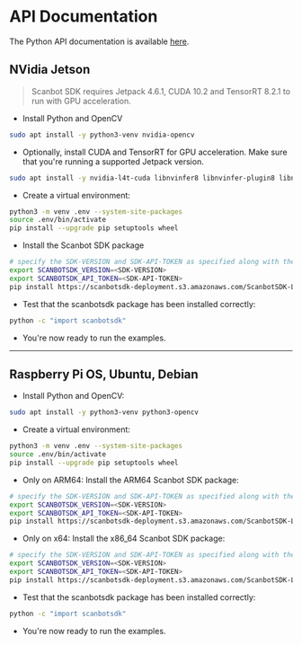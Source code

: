 # API Documentation
The Python API documentation is available [here](https://scanbotsdk.github.io/documentation/barcode-scanner-sdk/linux/scanbotsdk_8py.html). 


## NVidia Jetson

> Scanbot SDK requires Jetpack 4.6.1, CUDA 10.2 and TensorRT 8.2.1 to run with GPU acceleration.

* Install Python and OpenCV

```bash
sudo apt install -y python3-venv nvidia-opencv
```

* Optionally, install CUDA and TensorRT for GPU acceleration. Make sure that you're running a supported Jetpack version.

```bash
sudo apt install -y nvidia-l4t-cuda libnvinfer8 libnvinfer-plugin8 libnvonnxparsers8
```

* Create a virtual environment:

```bash
python3 -m venv .env --system-site-packages
source .env/bin/activate
pip install --upgrade pip setuptools wheel
```

* Install the Scanbot SDK package

```bash
# specify the SDK-VERSION and SDK-API-TOKEN as specified along with the license file
export SCANBOTSDK_VERSION=<SDK-VERSION>
export SCANBOTSDK_API_TOKEN=<SDK-API-TOKEN>
pip install https://scanbotsdk-deployment.s3.amazonaws.com/ScanbotSDK-Linux/${SCANBOTSDK_API_TOKEN}/scanbotsdk-${SCANBOTSDK_VERSION}-py3-none-linux_aarch64.whl
```

* Test that the scanbotsdk package has been installed correctly:

```bash
python -c "import scanbotsdk"
```

* You're now ready to run the examples.

---

## Raspberry Pi OS, Ubuntu, Debian

* Install Python and OpenCV:

```bash
sudo apt install -y python3-venv python3-opencv
```

* Create a virtual environment:

```bash
python3 -m venv .env --system-site-packages
source .env/bin/activate
pip install --upgrade pip setuptools wheel
```

* Only on ARM64: Install the ARM64 Scanbot SDK package:

```bash
# specify the SDK-VERSION and SDK-API-TOKEN as specified along with the license file
export SCANBOTSDK_VERSION=<SDK-VERSION>
export SCANBOTSDK_API_TOKEN=<SDK-API-TOKEN>
pip install https://scanbotsdk-deployment.s3.amazonaws.com/ScanbotSDK-Linux/${SCANBOTSDK_API_TOKEN}/scanbotsdk-${SCANBOTSDK_VERSION}-py3-none-linux_aarch64.whl
```

* Only on x64: Install the x86_64 Scanbot SDK package:

```bash
# specify the SDK-VERSION and SDK-API-TOKEN as specified along with the license file
export SCANBOTSDK_VERSION=<SDK-VERSION>
export SCANBOTSDK_API_TOKEN=<SDK-API-TOKEN>
pip install https://scanbotsdk-deployment.s3.amazonaws.com/ScanbotSDK-Linux/${SCANBOTSDK_API_TOKEN}/scanbotsdk-${SCANBOTSDK_VERSION}-py3-none-linux_x86_64.whl
```

* Test that the scanbotsdk package has been installed correctly:

```bash
python -c "import scanbotsdk"
```

* You're now ready to run the examples.
